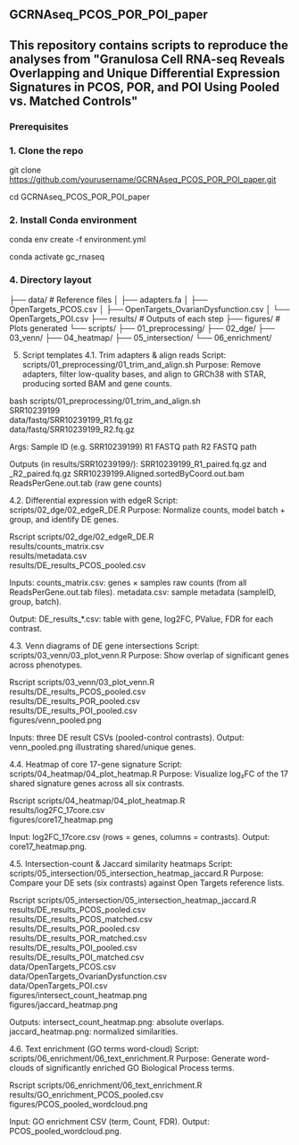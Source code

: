 ## GCRNAseq_PCOS_POR_POI_paper
## This repository contains scripts to reproduce the analyses from "Granulosa Cell RNA-seq Reveals Overlapping and Unique Differential Expression Signatures in PCOS, POR, and POI Using Pooled vs. Matched Controls"

### Prerequisites

### 1. Clone the repo
git clone https://github.com/yourusername/GCRNAseq_PCOS_POR_POI_paper.git

cd GCRNAseq_PCOS_POR_POI_paper

### 2. Install Conda environment
conda env create -f environment.yml

conda activate gc_rnaseq

### 4. Directory layout
├── data/                  # Reference files
│   ├── adapters.fa
│   ├── OpenTargets_PCOS.csv
│   ├── OpenTargets_OvarianDysfunction.csv
│   └── OpenTargets_POI.csv
├── results/               # Outputs of each step
├── figures/               # Plots generated
└── scripts/
    ├── 01_preprocessing/
    ├── 02_dge/
    ├── 03_venn/
    ├── 04_heatmap/
    ├── 05_intersection/
    └── 06_enrichment/
    
5. Script templates
4.1. Trim adapters & align reads
Script: scripts/01_preprocessing/01_trim_and_align.sh
Purpose: Remove adapters, filter low-quality bases, and align to GRCh38 with STAR, producing sorted BAM and gene counts.

bash scripts/01_preprocessing/01_trim_and_align.sh \
  SRR10239199 \
  data/fastq/SRR10239199_R1.fq.gz \
  data/fastq/SRR10239199_R2.fq.gz

Args:
    Sample ID (e.g. SRR10239199)
    R1 FASTQ path
    R2 FASTQ path

Outputs (in results/SRR10239199/):
    SRR10239199_R1_paired.fq.gz and _R2_paired.fq.gz
    SRR10239199.Aligned.sortedByCoord.out.bam
    ReadsPerGene.out.tab (raw gene counts)

4.2. Differential expression with edgeR
Script: scripts/02_dge/02_edgeR_DE.R
Purpose: Normalize counts, model batch + group, and identify DE genes.

Rscript scripts/02_dge/02_edgeR_DE.R \
  results/counts_matrix.csv \
  results/metadata.csv \
  results/DE_results_PCOS_pooled.csv

Inputs:
    counts_matrix.csv: genes × samples raw counts (from all ReadsPerGene.out.tab files).
    metadata.csv: sample metadata (sampleID, group, batch).

Output:
    DE_results_*.csv: table with gene, log2FC, PValue, FDR for each contrast.

4.3. Venn diagrams of DE gene intersections
Script: scripts/03_venn/03_plot_venn.R
Purpose: Show overlap of significant genes across phenotypes.

Rscript scripts/03_venn/03_plot_venn.R \
  results/DE_results_PCOS_pooled.csv \
  results/DE_results_POR_pooled.csv \
  results/DE_results_POI_pooled.csv \
  figures/venn_pooled.png

Inputs: three DE result CSVs (pooled-control contrasts).
Output: venn_pooled.png illustrating shared/unique genes.

4.4. Heatmap of core 17-gene signature
Script: scripts/04_heatmap/04_plot_heatmap.R
Purpose: Visualize log₂FC of the 17 shared signature genes across all six contrasts.

Rscript scripts/04_heatmap/04_plot_heatmap.R \
  results/log2FC_17core.csv \
  figures/core17_heatmap.png

Input: log2FC_17core.csv (rows = genes, columns = contrasts).
Output: core17_heatmap.png.

4.5. Intersection-count & Jaccard similarity heatmaps
Script: scripts/05_intersection/05_intersection_heatmap_jaccard.R
Purpose: Compare your DE sets (six contrasts) against Open Targets reference lists.

Rscript scripts/05_intersection/05_intersection_heatmap_jaccard.R \
  results/DE_results_PCOS_pooled.csv \
  results/DE_results_PCOS_matched.csv \
  results/DE_results_POR_pooled.csv \
  results/DE_results_POR_matched.csv \
  results/DE_results_POI_pooled.csv \
  results/DE_results_POI_matched.csv \
  data/OpenTargets_PCOS.csv \
  data/OpenTargets_OvarianDysfunction.csv \
  data/OpenTargets_POI.csv \
  figures/intersect_count_heatmap.png \
  figures/jaccard_heatmap.png

Outputs:
    intersect_count_heatmap.png: absolute overlaps.
    jaccard_heatmap.png: normalized similarities.

4.6. Text enrichment (GO terms word-cloud)
Script: scripts/06_enrichment/06_text_enrichment.R
Purpose: Generate word-clouds of significantly enriched GO Biological Process terms.

Rscript scripts/06_enrichment/06_text_enrichment.R \
  results/GO_enrichment_PCOS_pooled.csv \
  figures/PCOS_pooled_wordcloud.png

Input: GO enrichment CSV (term, Count, FDR).
Output: PCOS_pooled_wordcloud.png.
